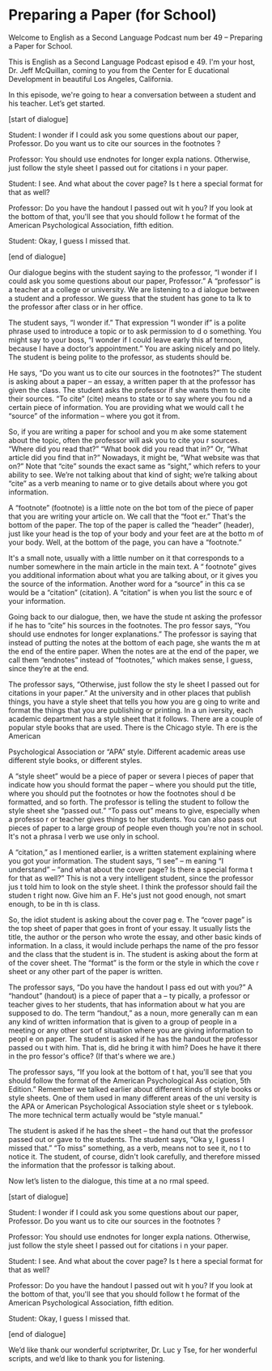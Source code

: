 # Preparing a Paper (for School)

Welcome to English as a Second Language Podcast num ber 49 – Preparing a Paper for School.  

This is English as a Second Language Podcast episod e 49. I'm your host, Dr. Jeff McQuillan, coming to you from the Center for E ducational Development in beautiful Los Angeles, California.  

In this episode, we're going to hear a conversation  between a student and his teacher. Let’s get started.  

[start of dialogue] 

Student: I wonder if I could ask you some questions  about our paper, Professor. Do you want us to cite our sources in the footnotes ? 

Professor: You should use endnotes for longer expla nations. Otherwise, just follow the style sheet I passed out for citations i n your paper. 

Student: I see. And what about the cover page? Is t here a special format for that as well? 

Professor: Do you have the handout I passed out wit h you? If you look at the bottom of that, you'll see that you should follow t he format of the American Psychological Association, fifth edition. 

Student: Okay, I guess I missed that. 

[end of dialogue] 

Our dialogue begins with the student saying to the professor, “I wonder if I could ask you some questions about our paper, Professor.”  A “professor” is a teacher at a college or university. We are listening to a d ialogue between a student and a professor. We guess that the student has gone to ta lk to the professor after class or in her office.  

The student says, “I wonder if.” That expression “I  wonder if” is a polite phrase used to introduce a topic or to ask permission to d o something. You might say to your boss, “I wonder if I could leave early this af ternoon, because I have a doctor’s appointment.” You are asking nicely and po litely. The student is being polite to the professor, as students should be.   

 He says, “Do you want us to cite our sources in the  footnotes?” The student is asking about a paper – an essay, a written paper th at the professor has given the class. The student asks the professor if she wants them to cite their sources. “To cite” (cite) means to state or to say where you fou nd a certain piece of information. You are providing what we would call t he “source” of the information – where you got it from.  

So, if you are writing a paper for school and you m ake some statement about the topic, often the professor will ask you to cite you r sources. “Where did you read that?” “What book did you read that in?” Or, “What article did you find that in?” Nowadays, it might be, “What website was that on?” Note that “cite” sounds the exact same as “sight,” which refers to your ability  to see. We’re not talking about that kind of sight; we’re talking about “cite” as a  verb meaning to name or to give details about where you got information.  

A “footnote” (footnote) is a little note on the bot tom of the piece of paper that you are writing your article on. We call that the “foot er.” That's the bottom of the paper. The top of the paper is called the “header” (header), just like your head is the top of your body and your feet are at the botto m of your body. Well, at the bottom of the page, you can have a “footnote.”  

It's a small note, usually with a little number on it that corresponds to a number somewhere in the main article in the main text. A “ footnote” gives you additional information about what you are talking about, or it  gives you the source of the information. Another word for a “source” in this ca se would be a “citation” (citation). A “citation” is when you list the sourc e of your information.  

Going back to our dialogue, then, we have the stude nt asking the professor if he has to “cite” his sources in the footnotes. The pro fessor says, “You should use endnotes for longer explanations.” The professor is  saying that instead of putting the notes at the bottom of each page, she wants the m at the end of the entire paper. When the notes are at the end of the paper, we call them “endnotes” instead of “footnotes,” which makes sense, I guess,  since they’re at the end.  

The professor says, “Otherwise, just follow the sty le sheet I passed out for citations in your paper.” At the university and in other places that publish things, you have a style sheet that tells you how you are g oing to write and format the things that you are publishing or printing. In a un iversity, each academic department has a style sheet that it follows. There  are a couple of popular style books that are used. There is the Chicago style. Th ere is the American  

Psychological Association or “APA” style. Different  academic areas use different style books, or different styles.  

A “style sheet” would be a piece of paper or severa l pieces of paper that indicate how you should format the paper – where you should put the title, where you should put the footnotes or how the footnotes shoul d be formatted, and so forth. The professor is telling the student to follow the style sheet she “passed out.” “To pass out” means to give, especially when a professo r or teacher gives things to her students. You can also pass out pieces of paper  to a large group of people even though you're not in school. It's not a phrasa l verb we use only in school. 

A “citation,” as I mentioned earlier, is a written statement explaining where you got your information. The student says, “I see” – m eaning “I understand” – “and what about the cover page? Is there a special forma t for that as well?” This is not a very intelligent student, since the professor jus t told him to look on the style sheet. I think the professor should fail the studen t right now. Give him an F. He's just not good enough, not smart enough, to be in th is class.  

So, the idiot student is asking about the cover pag e. The “cover page” is the top sheet of paper that goes in front of your essay. It  usually lists the title, the author or the person who wrote the essay, and other basic kinds of information. In a class, it would include perhaps the name of the pro fessor and the class that the student is in. The student is asking about the form at of the cover sheet. The “format” is the form or the style in which the cove r sheet or any other part of the paper is written.  

The professor says, “Do you have the handout I pass ed out with you?” A “handout” (handout) is a piece of paper that a – ty pically, a professor or teacher gives to her students, that has information about w hat you are supposed to do. The term “handout,” as a noun, more generally can m ean any kind of written information that is given to a group of people in a  meeting or any other sort of situation where you are giving information to peopl e on paper. The student is asked if he has the handout the professor passed ou t with him. That is, did he bring it with him? Does he have it there in the pro fessor's office? (If that's where we are.)  

The professor says, “If you look at the bottom of t hat, you'll see that you should follow the format of the American Psychological Ass ociation, 5th Edition.” Remember we talked earlier about different kinds of  style books or style sheets. One of them used in many different areas of the uni versity is the APA or American Psychological Association style sheet or s tylebook. The more technical term actually would be “style manual.”   

 The student is asked if he has the sheet – the hand out that the professor passed out or gave to the students. The student says, “Oka y, I guess I missed that.” “To miss” something, as a verb, means not to see it, no t to notice it. The student, of course, didn't look carefully, and therefore missed  the information that the professor is talking about.  

Now let’s listen to the dialogue, this time at a no rmal speed.  

[start of dialogue] 

Student: I wonder if I could ask you some questions  about our paper, Professor. Do you want us to cite our sources in the footnotes ? 

Professor: You should use endnotes for longer expla nations. Otherwise, just follow the style sheet I passed out for citations i n your paper. 

Student: I see. And what about the cover page? Is t here a special format for that as well? 

Professor: Do you have the handout I passed out wit h you? If you look at the bottom of that, you'll see that you should follow t he format of the American Psychological Association, fifth edition. 

Student: Okay, I guess I missed that. 

[end of dialogue] 

We’d like thank our wonderful scriptwriter, Dr. Luc y Tse, for her wonderful scripts, and we’d like to thank you for listening. 

